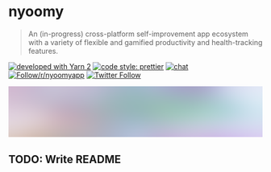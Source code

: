 # nyoomy

> An (in-progress) cross-platform self-improvement app ecosystem with a variety
> of flexible and gamified productivity and health-tracking features.

[![developed with Yarn 2](https://img.shields.io/badge/developed%20with-Yarn%202-blue)](https://github.com/yarnpkg/berry)
[![code style: prettier](https://img.shields.io/badge/code_style-prettier-ff69b4.svg)](https://github.com/prettier/prettier)
[![chat](https://img.shields.io/discord/836407513054052373)](https://discord.gg/2BRKemKp6S)
[![Follow/r/nyoomyapp](https://img.shields.io/reddit/subreddit-subscribers/nyoomyapp?style=social)](https://reddit.com/r/nyoomyapp)
[![Twitter Follow](https://img.shields.io/twitter/follow/NyoomyApp?style=social)](https://twitter.com/NyoomyApp)

![Stylized banner](./assets/images/banner.png)

## TODO: Write README
